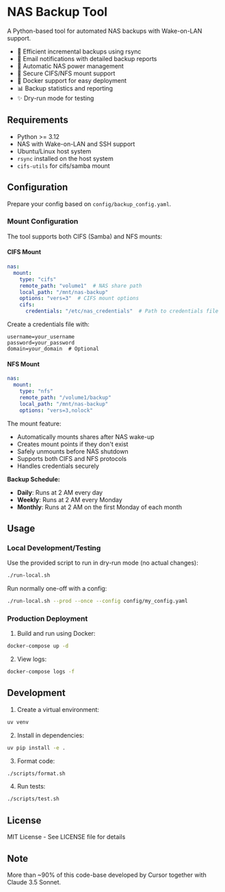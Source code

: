 # NAS Backup Tool

A Python-based tool for automated NAS backups with Wake-on-LAN support.

- 🔄 Efficient incremental backups using rsync
- 📧 Email notifications with detailed backup reports
- 🔌 Automatic NAS power management
- 🔗 Secure CIFS/NFS mount support
- 🐳 Docker support for easy deployment
- 📊 Backup statistics and reporting
- ✨ Dry-run mode for testing

## Requirements

- Python >= 3.12
- NAS with Wake-on-LAN and SSH support
- Ubuntu/Linux host system
- `rsync` installed on the host system
- `cifs-utils` for cifs/samba mount

## Configuration

Prepare your config based on `config/backup_config.yaml`.

### Mount Configuration

The tool supports both CIFS (Samba) and NFS mounts:

#### CIFS Mount
```yaml
nas:
  mount:
    type: "cifs"
    remote_path: "volume1"  # NAS share path
    local_path: "/mnt/nas-backup"
    options: "vers=3"  # CIFS mount options
    cifs:
      credentials: "/etc/nas_credentials"  # Path to credentials file
```

Create a credentials file with:
```
username=your_username
password=your_password
domain=your_domain  # Optional
```

#### NFS Mount
```yaml
nas:
  mount:
    type: "nfs"
    remote_path: "/volume1/backup"
    local_path: "/mnt/nas-backup"
    options: "vers=3,nolock"
```

The mount feature:
- Automatically mounts shares after NAS wake-up
- Creates mount points if they don't exist
- Safely unmounts before NAS shutdown
- Supports both CIFS and NFS protocols
- Handles credentials securely

__Backup Schedule:__
- **Daily**: Runs at 2 AM every day
- **Weekly**: Runs at 2 AM every Monday
- **Monthly**: Runs at 2 AM on the first Monday of each month

## Usage

### Local Development/Testing

Use the provided script to run in dry-run mode (no actual changes):
```bash
./run-local.sh
```

Run normally one-off with a config:
```bash
./run-local.sh --prod --once --config config/my_config.yaml
```

### Production Deployment

1. Build and run using Docker:
```bash
docker-compose up -d
```

2. View logs:
```bash
docker-compose logs -f
```

## Development

1. Create a virtual environment:
```bash
uv venv
```

2. Install in dependencies:
```bash
uv pip install -e .
```

3. Format code:
```bash
./scripts/format.sh
```

4. Run tests:
```bash
./scripts/test.sh
```

## License

MIT License - See LICENSE file for details

## Note
More than ~90% of this code-base developed by Cursor together with Claude 3.5 Sonnet.

